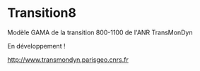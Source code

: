 Transition8
===========

Modèle GAMA de la transition 800-1100 de l'ANR TransMonDyn

En développement !

http://www.transmondyn.parisgeo.cnrs.fr